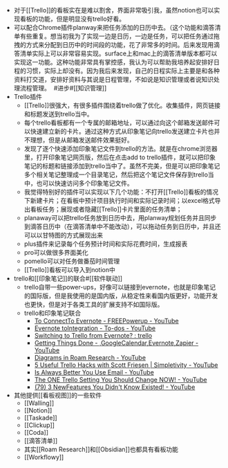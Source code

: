 - 对于[[Trello]]的看板实在是难以割舍，界面非常吸引我，虽然notion也可以实现看板的功能，但是明显没有trello好看。
- 可以配合Chrome插件planway来把任务添加的日历中去。（这个功能和滴答清单有些重复。想当初我为了实现一边是日历，一边是任务，可以把任务通过拖拽的方式来分配到日历中的时间段的功能，花了非常多的时间。后来发现用滴答清单实际上可以非常容易实现。surface上和mac上的滴答清单版本都可以实现这一功能。这种功能非常具有掌控感，我认为可以帮助我培养起安排好日程的习惯，实际上却没有。因为我后来发现，自己的日程实际上主要是和各种资料打交道，安排好资料与其说是日程管理，不如说是知识管理或者说知识处理流程管理。 
#进步#[[知识管理]]
- Trello插件
    - [[Trello]]很强大，有很多插件围绕着trello做了优化。收集插件，网页链接和标题发送到trello当中。
    - 每个trello看板都有一个专属的邮箱地址，可以通过向这个邮箱发送邮件可以快速建立新的卡片。通过这种方式从印象笔记向trello发送建立卡片也并不理想，但是从邮箱发送邮件效果挺好。
    - 发现了逐个快速添加印象笔记文件到trello的方法。就是在chrome浏览器里，打开印象笔记网页版，然后在点击add to trello插件，就可以把印象笔记的标题和链接添加到trello当中了。虽然不完美，但是可以把印象笔记多个相关笔记整理成一个目录笔记，然后把这个笔记文件保存到trello当中，也可以快速访问多个印象笔记文件。
    - 我觉得特别好的插件可以实现以下几个功能：不打开[[Trello]]看板的情况下新建卡片；在看板中预计项目执行时间和实际记录时间；以excel格式导出看板任务；展现或者隐藏[[Trello]]卡片里面的任务清单；
    - planaway可以把trello任务放到日历中去，用planway规划任务并且同步到滴答日历中（在滴答清单中不能改动），可以拖动任务到日历中，并且还可以以甘特图的方式展现出来
    - plus插件来记录每个任务预计时间和实际花费时间，生成报表
    - pro可以做很多界面美化
    - pomello可以对任务做番茄时间管理
    - [[Trello]]看板可以导入到notion中
- trello和[[印象笔记]]的联合#[[软件联动]]
    - trello自带一些power-ups，好像可以链接到evernote，也就是印象笔记的国际版，但是我使用的是国内版，从稳定性来看国内版更好，功能开发也更快，但是对于各类工具的扩展支持不如国际版。
    - trello和印象笔记联合
        - [To ConnectTo Evernote - FREEPowerup - YouTube](https://www.youtube.com/watch?v=GqhPx8kNeCU)
        - [Evernote toIntegration - To-dos - YouTube](https://www.youtube.com/watch?v=HZW-ATKfovQ)
        - [Switching to Trello from Evernote? : trello](https://www.reddit.com/r/trello/comments/70g9pj/switching_to_trello_from_evernote/)
        - [Getting Things Done - ,GoogleCalendar,Evernote,Zapier - YouTube](https://www.youtube.com/watch?v=d-6xrvHuLn8)
        - [Diagrams in Roam Research - YouTube](https://www.youtube.com/watch?v=RD_Gi8EQGVQ)
        - [5 Useful Trello Hacks with Scott Friesen | Simpletivity - YouTube](https://www.youtube.com/watch?v=xgGoW2I1p_I)
        - [Is Always Better You Use Email - YouTube](https://www.youtube.com/watch?v=rvT5D-oQTdQ)
        - [The ONE Trello Setting You Should Change NOW! - YouTube](https://www.youtube.com/watch?v=96uaO6ShyuY)
        - [(79) 3 NewFeatures You Didn't Know Existed! - YouTube](https://www.youtube.com/watch?v=uAcU_msmplg)
- 其他提供[[看板视图]]的一些软件
    - [[Walling]]
    - [[Notion]]
    - [[Taskade]]
    - [[Clickup]]
    - [[Coda]]
    - [[滴答清单]]
    - 其实[[Roam Research]]和[[Obsidian]]也都具有看板功能
    - [[Workflowy]]

